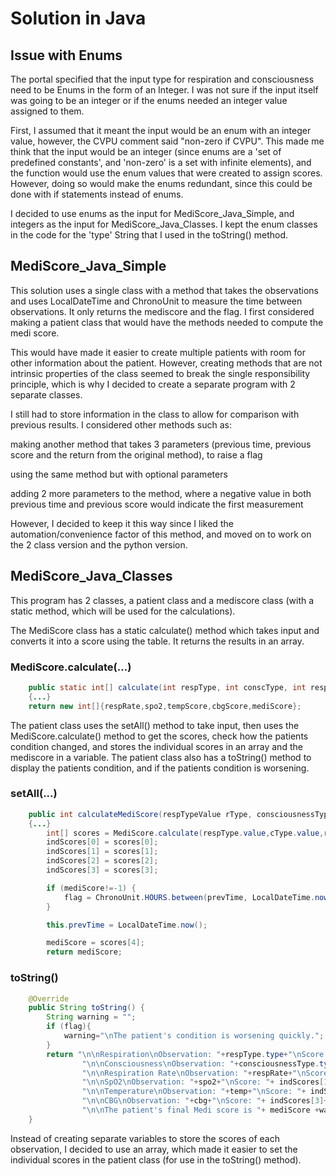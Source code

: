 # Solution in Java

## Issue with Enums

The portal specified that the input type for respiration and consciousness need to be Enums in the form of an Integer. I was not sure if the input itself was going to be an integer or if the enums needed an integer value assigned to them. 

First, I assumed that it meant the input would be an enum with an integer value, however, the CVPU comment said "non-zero if CVPU". This made me think that the input would be an integer (since enums are a 'set of predefined constants', and 'non-zero' is a set with infinite elements), and the function would use the enum values that were created to assign scores. However, doing so would make the enums redundant, since this could be done with if statements instead of enums.

I decided to use enums as the input for MediScore_Java_Simple, and integers as the input for MediScore_Java_Classes. I kept the enum classes in the code for the 'type' String that I used in the toString() method.

## MediScore_Java_Simple

This solution uses a single class with a method that takes the observations and uses LocalDateTime and ChronoUnit to measure the time between observations. It only returns the mediscore and the flag. I first considered making a patient class that would have the methods needed to compute the medi score. 

This would have made it easier to create multiple patients with room for other information about the patient. However, creating methods that are not intrinsic properties of the class seemed to break the single responsibility principle, which is why I decided to create a separate program with 2 separate classes.

I still had to store information in the class to allow for comparison with previous results. I considered other methods such as:

making another method that takes 3 parameters (previous time, previous score and the return from the original method), to raise a flag 

using the same method but with optional parameters

adding 2 more parameters to the method, where a negative value in both previous time and previous score would indicate the first measurement

However, I decided to keep it this way since I liked the automation/convenience factor of this method, and moved on to work on the 2 class version and the python version.

## MediScore_Java_Classes

This program has 2 classes, a patient class and a mediscore class (with a static method, which will be used for the calculations).

The MediScore class has a static calculate() method which takes input and converts it into a score using the table. It returns the results in an array.

### MediScore.calculate(...)
```java
    public static int[] calculate(int respType, int conscType, int respRate, float temp, int spo2, float cbg, int timeSinceMeal)
    {...}
    return new int[]{respRate,spo2,tempScore,cbgScore,mediScore};
```

The patient class uses the setAll() method to take input, then uses the MediScore.calculate() method to get the scores, check how the patients condition changed, and stores the individual scores in an array and the mediscore in a variable. The patient class also has a toString() method to display the patients condition, and if the patients condition is worsening.

### setAll(...)
```java
    public int calculateMediScore(respTypeValue rType, consciousnessTypeValue cType,int respRate, int spo2, float temp, float cbg, int timeSinceMeal)
    {...}
        int[] scores = MediScore.calculate(respType.value,cType.value,respRate,temp,spo2,cbg,timeSinceMeal);
        indScores[0] = scores[0];
        indScores[1] = scores[1];
        indScores[2] = scores[2];
        indScores[3] = scores[3];

        if (mediScore!=-1) {
            flag = ChronoUnit.HOURS.between(prevTime, LocalDateTime.now()) <= 24 && (scores[4] - mediScore) > 2;
        }

        this.prevTime = LocalDateTime.now();

        mediScore = scores[4];
        return mediScore;
```

### toString()
```java
    @Override
    public String toString() {
        String warning = "";
        if (flag){
            warning="\nThe patient's condition is worsening quickly.";
        }
        return "\n\nRespiration\nObservation: "+respType.type+"\nScore: "+respType.value+
                "\n\nConsciousness\nObservation: "+consciousnessType.type+"\nScore: "+consciousnessType.value+
                "\n\nRespiration Rate\nObservation: "+respRate+"\nScore: "+ indScores[0]+
                "\n\nSpO2\nObservation: "+spo2+"\nScore: "+ indScores[1]+
                "\n\nTemperature\nObservation: "+temp+"\nScore: "+ indScores[2]+
                "\n\nCBG\nObservation: "+cbg+"\nScore: "+ indScores[3]+
                "\n\nThe patient's final Medi score is "+ mediScore +warning;
    }
```

Instead of creating separate variables to store the scores of each observation, I decided to use an array, which made it easier to set the individual scores in the patient class (for use in the toString() method). 
